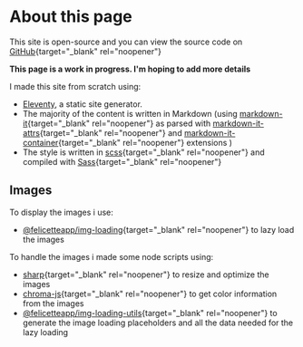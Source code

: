 # About this page

This site is open-source and you can view the source code on [GitHub](https://github.com/felicetteapp/daily-tsuru-no-mundo){target="_blank" rel="noopener"}

**This page is a work in progress. I'm hoping to add more details**

I made this site from scratch using:

- [Eleventy](https://www.11ty.dev/), a static site generator.
- The majority of the content is written in Markdown (using [markdown-it](https://github.com/markdown-it/markdown-it){target="_blank" rel="noopener"} as parsed with [markdown-it-attrs](https://github.com/arve0/markdown-it-attrs){target="_blank" rel="noopener"} and [markdown-it-container](https://github.com/markdown-it/markdown-it-container){target="_blank" rel="noopener"} extensions )
- The style is written in [scss](https://sass-lang.com/){target="_blank" rel="noopener"} and compiled with [Sass](https://www.npmjs.com/package/sass){target="_blank" rel="noopener"}

## Images

To display the images i use:

- [@felicetteapp/img-loading](https://github.com/felicetteapp/img-loading){target="_blank" rel="noopener"} to lazy load the images

To handle the images i made some node scripts using:

- [sharp](https://www.npmjs.com/package/sharp){target="_blank" rel="noopener"} to resize and optimize the images
- [chroma-js](https://www.npmjs.com/package/chroma-js){target="_blank" rel="noopener"} to get color information from the images
- [@felicetteapp/img-loading-utils](https://github.com/felicetteapp/img-loading-utils){target="_blank" rel="noopener"} to generate the image loading placeholders and all the data needed for the lazy loading

